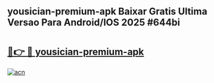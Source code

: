 ## yousician-premium-apk Baixar Gratis Ultima Versao Para Android/IOS 2025 #644bi

# <h2><a href="https://ainizakaria.my?title=yousician-premium-apk&ref=20M">🔗👉 🔴 yousician-premium-apk</a></h2>

[![acn](https://github.com/user-attachments/assets/0f9c940e-d8b0-45ae-aac7-cd30a18b3e1c)](https://ainizakaria.my?title=yousician-premium-apk&ref=20M)

